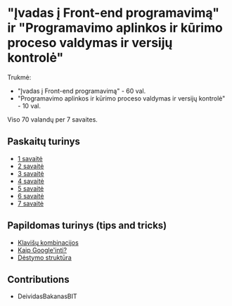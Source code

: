 # "Įvadas į Front-end programavimą" ir "Programavimo aplinkos ir kūrimo proceso valdymas ir versijų kontrolė"

Trukmė:

-   "Įvadas į Front-end programavimą" - 60 val.
-   "Programavimo aplinkos ir kūrimo proceso valdymas ir versijų kontrolė" - 10 val.

Viso 70 valandų per 7 savaites.

## Paskaitų turinys

-   [1 savaitė](./1%20savaitė)
-   [2 savaitė](./2%20savaitė)
-   [3 savaitė](./3%20savaitė)
-   [4 savaitė](./4%20savaitė)
-   [5 savaitė](./5%20savaitė)
-   [6 savaitė](./6%20savaitė)
-   [7 savaitė](./7%20savaitė)

## Papildomas turinys (tips and tricks)

-   [Klavišų kombinacijos](./keyboard-shortcuts.md)
-   [Kaip Google'inti?](./how-to-google.md)
-   [Dėstymo struktūra](./structure.md)

## Contributions

- DeividasBakanasBIT
